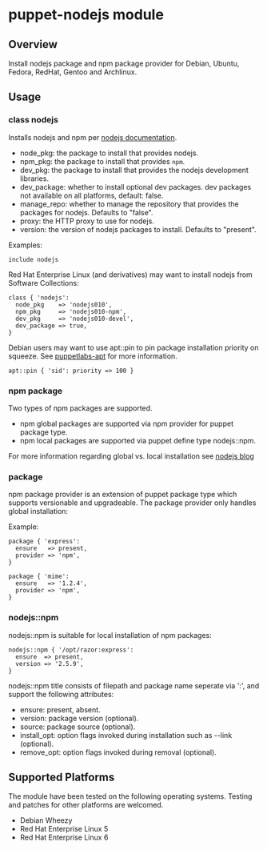 # puppet-nodejs module

## Overview

Install nodejs package and npm package provider for Debian, Ubuntu, Fedora, RedHat, Gentoo and Archlinux.

## Usage

### class nodejs

Installs nodejs and npm per [nodejs documentation](https://github.com/joyent/node/wiki/Installing-Node.js-via-package-manager).

* node_pkg: the package to install that provides nodejs.
* npm_pkg: the package to install that provides `npm`.
* dev_pkg: the package to install that provides the nodejs development libraries.
* dev_package: whether to install optional dev packages. dev packages not available on all platforms, default: false.
* manage_repo: whether to manage the repository that provides the packages for nodejs. Defaults to "false".
* proxy: the HTTP proxy to use for nodejs.
* version: the version of nodejs packages to install. Defaults to "present".

Examples:

    include nodejs

Red Hat Enterprise Linux (and derivatives) may want to install nodejs from Software Collections:

    class { 'nodejs':
      node_pkg    => 'nodejs010',
      npm_pkg     => 'nodejs010-npm',
      dev_pkg     => 'nodejs010-devel',
      dev_package => true,
    }

Debian users may want to use apt::pin to pin package installation priority on squeeze. See [puppetlabs-apt](https://github.com/puppetlabs/puppetlabs-apt) for more information.

    apt::pin { 'sid': priority => 100 }

### npm package

Two types of npm packages are supported.

* npm global packages are supported via npm provider for puppet package type.
* npm local packages are supported via puppet define type nodejs::npm.

For more information regarding global vs. local installation see [nodejs blog](http://blog.nodejs.org/2011/03/23/npm-1-0-global-vs-local-installation/)

### package
npm package provider is an extension of puppet package type which supports versionable and upgradeable. The package provider only handles global installation:

Example:

    package { 'express':
      ensure   => present,
      provider => 'npm',
    }
    
    package { 'mime':
      ensure   => '1.2.4',
      provider => 'npm',
    }

### nodejs::npm
nodejs::npm is suitable for local installation of npm packages:

    nodejs::npm { '/opt/razor:express':
      ensure  => present,
      version => '2.5.9',
    }

nodejs::npm title consists of filepath and package name seperate via ':', and support the following attributes:

* ensure: present, absent.
* version: package version (optional).
* source: package source (optional).
* install_opt: option flags invoked during installation such as --link (optional).
* remove_opt: option flags invoked during removal (optional).

## Supported Platforms

The module have been tested on the following operating systems. Testing and patches for other platforms are welcomed.

* Debian Wheezy
* Red Hat Enterprise Linux 5
* Red Hat Enterprise Linux 6

